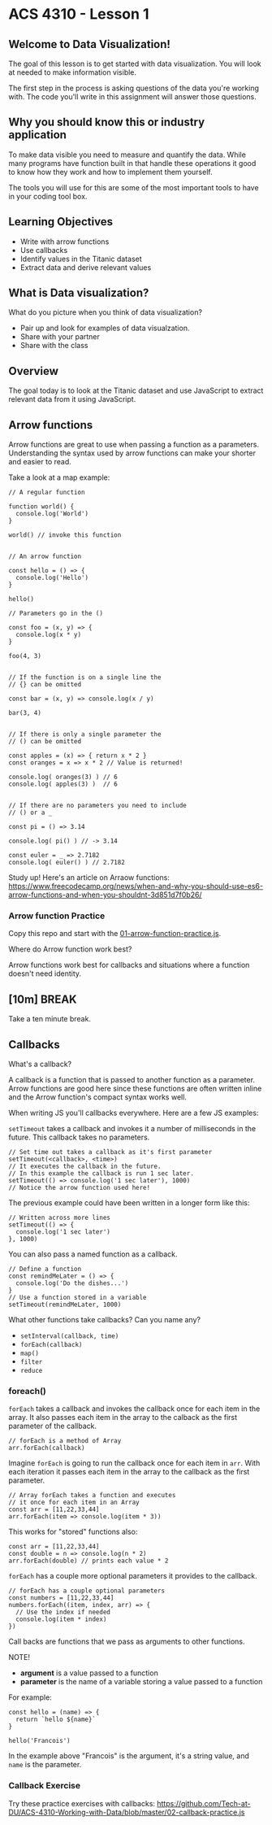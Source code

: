
# ACS 4310 - Lesson 1

## Welcome to Data Visualization!

The goal of this lesson is to get started with data visualization. You will look at needed to make information visible.

The first step in the process is asking questions of the data you're working with. The code you'll write in this assignment will answer those questions. 

<!-- > -->

## Why you should know this or industry application

To make data visible you need to measure and quantify the data. While many programs have function built in that handle these operations it good to know how they work and how to implement them yourself. 

The tools you will use for this are some of the most important tools to have in your coding tool box. 

<!-- > -->

## Learning Objectives

- Write with arrow functions 
- Use callbacks
- Identify values in the Titanic dataset
- Extract data and derive relevant values

<!-- > -->

## What is Data visualization? 

What do you picture when you think of data visualization? 

- Pair up and look for examples of data visualzation. 
- Share with your partner
- Share with the class

## Overview

The goal today is to look at the Titanic dataset and use JavaScript to extract relevant data from it using JavaScript.

## Arrow functions 

Arrow functions are great to use when passing a function as a parameters. Understanding the syntax used by arrow functions can make your shorter and easier to read. 

Take a look at a map example: 

```JS 
// A regular function 

function world() {
  console.log('World')
}

world() // invoke this function


// An arrow function

const hello = () => {
  console.log('Hello')
}

hello()

// Parameters go in the ()

const foo = (x, y) => {
  console.log(x * y)
}

foo(4, 3)


// If the function is on a single line the 
// {} can be omitted

const bar = (x, y) => console.log(x / y)

bar(3, 4)


// If there is only a single parameter the 
// () can be omitted

const apples = (x) => { return x * 2 }
const oranges = x => x * 2 // Value is returned!

console.log( oranges(3) ) // 6
console.log( apples(3) )  // 6


// If there are no parameters you need to include
// () or a _

const pi = () => 3.14

console.log( pi() ) // -> 3.14

const euler = _ => 2.7182
console.log( euler() ) // 2.7182
```

Study up! Here's an article on Arraow functions: https://www.freecodecamp.org/news/when-and-why-you-should-use-es6-arrow-functions-and-when-you-shouldnt-3d851d7f0b26/

### Arrow function Practice

Copy this repo and start with the [01-arrow-function-practice.js](https://github.com/Tech-at-DU/arrow-functions-and-callback-challenges).

Where do Arrow function work best? 

Arrow functions work best for callbacks and situations where a function doesn't need identity. 

<!-- .slide: data-background="#087CB8" -->
## [**10m**] BREAK

Take a ten minute break.

## Callbacks

What's a callback? 

A callback is a function that is passed to another function as a parameter. Arrow functions are good here since these functions are often written inline and the Arrow function's compact syntax works well.

When writing JS you'll callbacks everywhere. Here are a few JS examples: 

`setTimeout` takes a callback and invokes it a number of milliseconds in the future. This callback takes no parameters. 

```JS
// Set time out takes a callback as it's first parameter
setTimeout(<callback>, <time>)
// It executes the callback in the future. 
// In this example the callback is run 1 sec later.
setTimeout(() => console.log('1 sec later'), 1000)
// Notice the arrow function used here! 
```

The previous example could have been written in a longer form like this: 

```JS
// Written across more lines
setTimeout(() => {
  console.log('1 sec later')
}, 1000)
```

You can also pass a named function as a callback. 

```JS
// Define a function
const remindMeLater = () => {
  console.log('Do the dishes...')
}
// Use a function stored in a variable
setTimeout(remindMeLater, 1000)
```

What other functions take callbacks? Can you name any? 

- `setInterval(callback, time)`
- `forEach(callback)`
- `map()`
- `filter`
- `reduce`

### foreach()

`forEach` takes a callback and invokes the callback once for each item in the array. It also passes each item in the array to the calback as the first parameter of the callback.

```JS
// forEach is a method of Array
arr.forEach(callback)
```

Imagine `forEach` is going to run the callback once for each item in `arr`. With each iteration it passes each item in the array to the callback as the first parameter. 

```JS
// Array forEach takes a function and executes 
// it once for each item in an Array
const arr = [11,22,33,44]
arr.forEach(item => console.log(item * 3))
```

This works for "stored" functions also: 

```JS
const arr = [11,22,33,44]
const double = n => console.log(n * 2)
arr.forEach(double) // prints each value * 2
```

`forEach` has a couple more optional parameters it provides to the callback. 

```JS
// forEach has a couple optional parameters
const numbers = [11,22,33,44]
numbers.forEach((item, index, arr) => {
  // Use the index if needed
  console.log(item * index)
})
```

Call backs are functions that we pass as arguments to other functions. 

NOTE! 

- **argument** is a value passed to a function
- **parameter** is the name of a variable storing a value passed to a function

For example: 

```JS
const hello = (name) => {
  return `hello ${name}`
}

hello('Francois')
```

In the example above "Francois" is the argument, it's a string value, and `name` is the parameter.

### Callback Exercise

Try these practice exercises with callbacks: https://github.com/Tech-at-DU/ACS-4310-Working-with-Data/blob/master/02-callback-practice.js